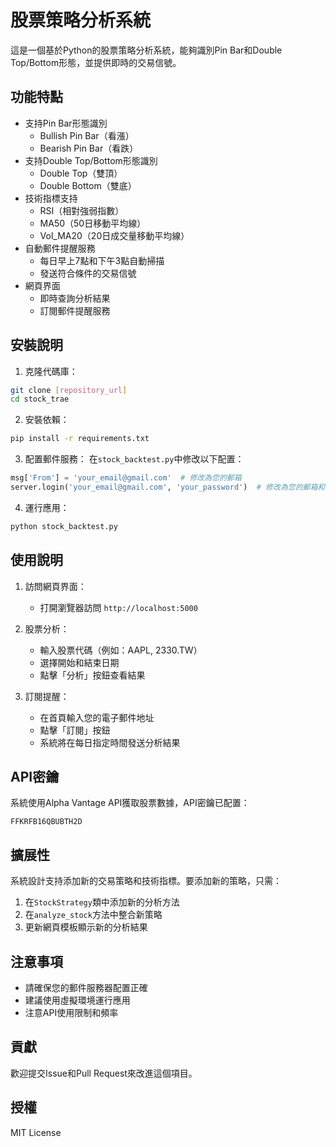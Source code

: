 # 股票策略分析系統

這是一個基於Python的股票策略分析系統，能夠識別Pin Bar和Double Top/Bottom形態，並提供即時的交易信號。

## 功能特點

- 支持Pin Bar形態識別
  - Bullish Pin Bar（看漲）
  - Bearish Pin Bar（看跌）
- 支持Double Top/Bottom形態識別
  - Double Top（雙頂）
  - Double Bottom（雙底）
- 技術指標支持
  - RSI（相對強弱指數）
  - MA50（50日移動平均線）
  - Vol_MA20（20日成交量移動平均線）
- 自動郵件提醒服務
  - 每日早上7點和下午3點自動掃描
  - 發送符合條件的交易信號
- 網頁界面
  - 即時查詢分析結果
  - 訂閱郵件提醒服務

## 安裝說明

1. 克隆代碼庫：
```bash
git clone [repository_url]
cd stock_trae
```

2. 安裝依賴：
```bash
pip install -r requirements.txt
```

3. 配置郵件服務：
在`stock_backtest.py`中修改以下配置：
```python
msg['From'] = 'your_email@gmail.com'  # 修改為您的郵箱
server.login('your_email@gmail.com', 'your_password')  # 修改為您的郵箱和密碼
```

4. 運行應用：
```bash
python stock_backtest.py
```

## 使用說明

1. 訪問網頁界面：
   - 打開瀏覽器訪問 `http://localhost:5000`

2. 股票分析：
   - 輸入股票代碼（例如：AAPL, 2330.TW）
   - 選擇開始和結束日期
   - 點擊「分析」按鈕查看結果

3. 訂閱提醒：
   - 在首頁輸入您的電子郵件地址
   - 點擊「訂閱」按鈕
   - 系統將在每日指定時間發送分析結果

## API密鑰

系統使用Alpha Vantage API獲取股票數據，API密鑰已配置：
```
FFKRFB16QBUBTH2D
```

## 擴展性

系統設計支持添加新的交易策略和技術指標。要添加新的策略，只需：

1. 在`StockStrategy`類中添加新的分析方法
2. 在`analyze_stock`方法中整合新策略
3. 更新網頁模板顯示新的分析結果

## 注意事項

- 請確保您的郵件服務器配置正確
- 建議使用虛擬環境運行應用
- 注意API使用限制和頻率

## 貢獻

歡迎提交Issue和Pull Request來改進這個項目。

## 授權

MIT License
